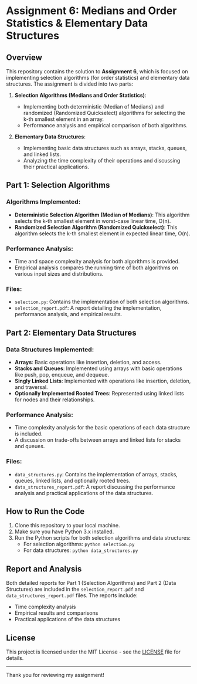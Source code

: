 # Assignment 6: Medians and Order Statistics & Elementary Data Structures

## Overview

This repository contains the solution to **Assignment 6**, which is focused on implementing selection algorithms (for order statistics) and elementary data structures. The assignment is divided into two parts:

1. **Selection Algorithms (Medians and Order Statistics)**: 
   - Implementing both deterministic (Median of Medians) and randomized (Randomized Quickselect) algorithms for selecting the k-th smallest element in an array.
   - Performance analysis and empirical comparison of both algorithms.

2. **Elementary Data Structures**: 
   - Implementing basic data structures such as arrays, stacks, queues, and linked lists.
   - Analyzing the time complexity of their operations and discussing their practical applications.

## Part 1: Selection Algorithms

### Algorithms Implemented:
- **Deterministic Selection Algorithm (Median of Medians)**: This algorithm selects the k-th smallest element in worst-case linear time, O(n).
- **Randomized Selection Algorithm (Randomized Quickselect)**: This algorithm selects the k-th smallest element in expected linear time, O(n).

### Performance Analysis:
- Time and space complexity analysis for both algorithms is provided.
- Empirical analysis compares the running time of both algorithms on various input sizes and distributions.

### Files:
- `selection.py`: Contains the implementation of both selection algorithms.
- `selection_report.pdf`: A report detailing the implementation, performance analysis, and empirical results.

## Part 2: Elementary Data Structures

### Data Structures Implemented:
- **Arrays**: Basic operations like insertion, deletion, and access.
- **Stacks and Queues**: Implemented using arrays with basic operations like push, pop, enqueue, and dequeue.
- **Singly Linked Lists**: Implemented with operations like insertion, deletion, and traversal.
- **Optionally Implemented Rooted Trees**: Represented using linked lists for nodes and their relationships.

### Performance Analysis:
- Time complexity analysis for the basic operations of each data structure is included.
- A discussion on trade-offs between arrays and linked lists for stacks and queues.

### Files:
- `data_structures.py`: Contains the implementation of arrays, stacks, queues, linked lists, and optionally rooted trees.
- `data_structures_report.pdf`: A report discussing the performance analysis and practical applications of the data structures.

## How to Run the Code

1. Clone this repository to your local machine.
2. Make sure you have Python 3.x installed.
3. Run the Python scripts for both selection algorithms and data structures:
   - For selection algorithms: `python selection.py`
   - For data structures: `python data_structures.py`

## Report and Analysis

Both detailed reports for Part 1 (Selection Algorithms) and Part 2 (Data Structures) are included in the `selection_report.pdf` and `data_structures_report.pdf` files. The reports include:
- Time complexity analysis
- Empirical results and comparisons
- Practical applications of the data structures

## License

This project is licensed under the MIT License - see the [LICENSE](LICENSE) file for details.

---

Thank you for reviewing my assignment!
